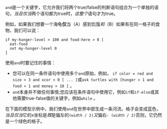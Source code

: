 `and`是一个关键字，它允许我们将两个true/false的判断语句组合为一个单独的语句，*当且仅当*两个语句都为true时，*这整个*语句才为true。

例如，如果我们想要一个海龟**仅**当（A）感到饥饿*和*（B）如果有在同一格子的食物，我们可以说：



```
if my-hunger-level > 100 and food-here > 0 [
  eat-food
  set my-hunger-level 0
]
```


使用`and`时要记住的事情：

- 您可以在同一条件语句中使用多个`and`原始，例如， `if color = red and size > 3 and xcor < 0 [ ... ]`或`ask turtles with [hunger > 1 and food < 1 and money > 10 ]` 。
- `and`本身并不做任何事情;您应该在条件语句中使用它，例如`if`和`if-else`或其他需要true-false值的关键字，例如`while` 。


在下面的模型示例中，我们使用`and`在世界中部生成一条河流。格子会变成蓝色，*当且仅当*它的x坐标是*既*是偏左的`(width / 2)`*又*偏右`- (width / 2)`否则，它仍然是一个绿色的格子。

